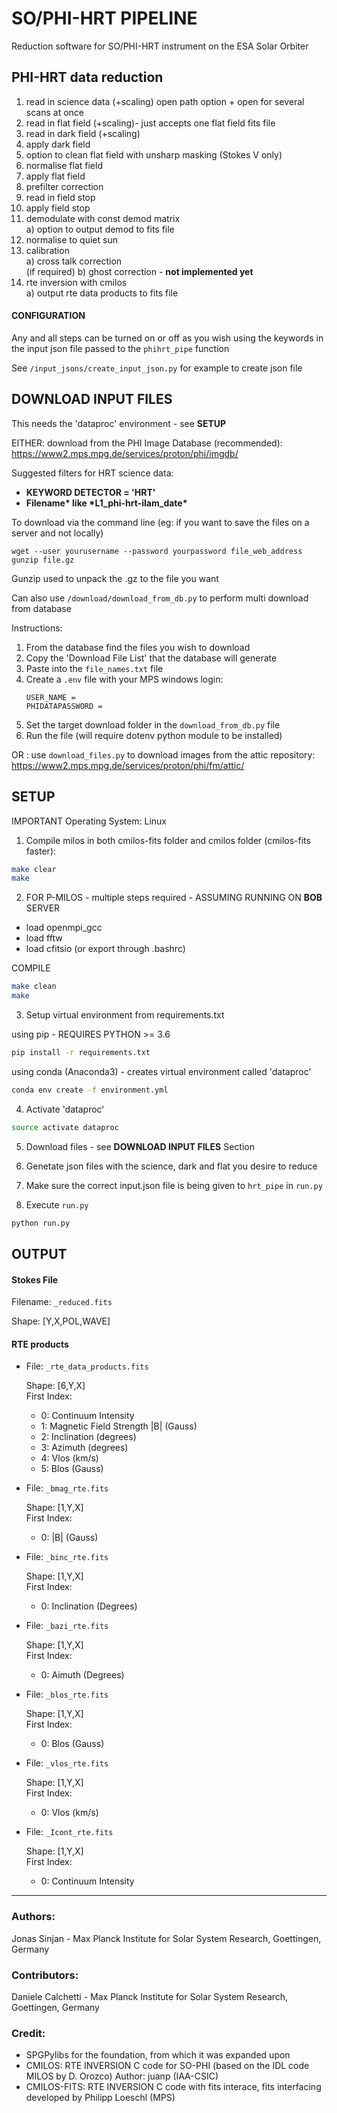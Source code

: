 # **SO/PHI-HRT PIPELINE**

Reduction software for SO/PHI-HRT instrument on the ESA Solar Orbiter
## **PHI-HRT data reduction**
1. read in science data (+scaling) open path option + open for several scans at once
2. read in flat field (+scaling)- just accepts one flat field fits file
3. read in dark field (+scaling)
4. apply dark field
5. option to clean flat field with unsharp masking (Stokes V only)
6. normalise flat field
7. apply flat field
8. prefilter correction
9. read in field stop
10. apply field stop
11. demodulate with const demod matrix <br>
        a) option to output demod to fits file <br>
12. normalise to quiet sun
13. calibration <br>
        a) cross talk correction <br>
        (if required) b) ghost correction - **not implemented yet** <br>
14. rte inversion with cmilos <br>
        a) output rte data products to fits file <br>


#### **CONFIGURATION**

Any and all steps can be turned on or off as you wish using the keywords in the input json file passed to the `phihrt_pipe` function

See `/input_jsons/create_input_json.py` for example to create json file

## **DOWNLOAD INPUT FILES**

This needs the 'dataproc' environment - see **SETUP**

EITHER: download from the PHI Image Database (recommended): https://www2.mps.mpg.de/services/proton/phi/imgdb/

Suggested filters for HRT science data: 
- **KEYWORD DETECTOR = 'HRT'** <br >
- **Filename\* like \*L1_phi-hrt-ilam_date\***
        
To download via the command line (eg: if you want to save the files on a server and not locally)
```
wget --user yourusername --password yourpassword file_web_address
gunzip file.gz
```
Gunzip used to unpack the .gz to the file you want  <br>

Can also use `/download/download_from_db.py` to perform multi download from database

Instructions:
  1. From the database find the files you wish to download
  2. Copy the 'Download File List' that the database will generate
  3. Paste into the `file_names.txt` file
  4. Create a `.env` file with your MPS windows login: <br> 
      ```text=
      USER_NAME =
      PHIDATAPASSWORD =
      ```  
  5. Set the target download folder in the `download_from_db.py` file
  6. Run the file (will require dotenv python module to be installed) 

OR : use `download_files.py` to download images from the attic repository: https://www2.mps.mpg.de/services/proton/phi/fm/attic/

## **SETUP**

IMPORTANT
Operating System: Linux

1. Compile milos in both cmilos-fits folder and cmilos folder (cmilos-fits faster):

```bash
make clear
make
```

2. FOR P-MILOS - multiple steps required - ASSUMING RUNNING ON **BOB** SERVER
- load openmpi_gcc
- load fftw
- load cfitsio (or export through .bashrc)

COMPILE
```bash
make clean
make
```    
3. Setup virtual environment from requirements.txt

using pip - REQUIRES PYTHON >= 3.6
```bash
pip install -r requirements.txt
```
using conda (Anaconda3) - creates virtual environment called 'dataproc'
```bash
conda env create -f environment.yml
```

4. Activate 'dataproc'
```bash
source activate dataproc
```

5. Download files - see **DOWNLOAD INPUT FILES** Section

5. Genetate json files with the science, dark and flat you desire to reduce

6. Make sure the correct input.json file is being given to `hrt_pipe` in ```run.py```

7. Execute ```run.py```

```bash
python run.py
```
## **OUTPUT**

#### **Stokes File**
Filename: `_reduced.fits `

Shape: [Y,X,POL,WAVE]

#### **RTE products**
- File: `_rte_data_products.fits`

  Shape: [6,Y,X] <br>
  First Index:
  - 0: Continuum Intensity
  - 1: Magnetic Field Strength |B| (Gauss)
  - 2: Inclination (degrees)
  - 3: Azimuth (degrees)
  - 4: Vlos (km/s)
  - 5: Blos (Gauss) </p>

- File: `_bmag_rte.fits`

  Shape: [1,Y,X] <br>
  First Index: <br>
  - 0: |B| (Gauss) </p>

- File: `_binc_rte.fits`

  Shape: [1,Y,X] <br>
  First Index: <br>
  - 0: Inclination (Degrees) </p>

- File: `_bazi_rte.fits`

  Shape: [1,Y,X] <br>
  First Index: <br>
  - 0: Aimuth (Degrees) </p>

- File: `_blos_rte.fits`

  Shape: [1,Y,X] <br>
  First Index: <br>
  - 0: Blos (Gauss) </p>

- File: `_vlos_rte.fits`

  Shape: [1,Y,X] <br>
  First Index: <br>
  - 0: Vlos (km/s) </p>

- File: `_Icont_rte.fits`

  Shape: [1,Y,X] <br>
  First Index:
  - 0: Continuum Intensity


***


### **Authors**: <br>

Jonas Sinjan - Max Planck Institute for Solar System Research, Goettingen, Germany

### **Contributors**: <br>

Daniele Calchetti - Max Planck Institute for Solar System Research, Goettingen, Germany

### **Credit**: <br>

- SPGPylibs for the foundation, from which it was expanded upon
- CMILOS: RTE INVERSION C code for SO-PHI (based on the IDL code MILOS by D. Orozco) Author: juanp (IAA-CSIC)
- CMILOS-FITS: RTE INVERSION C code with fits interace, fits interfacing developed by Philipp Loeschl (MPS)